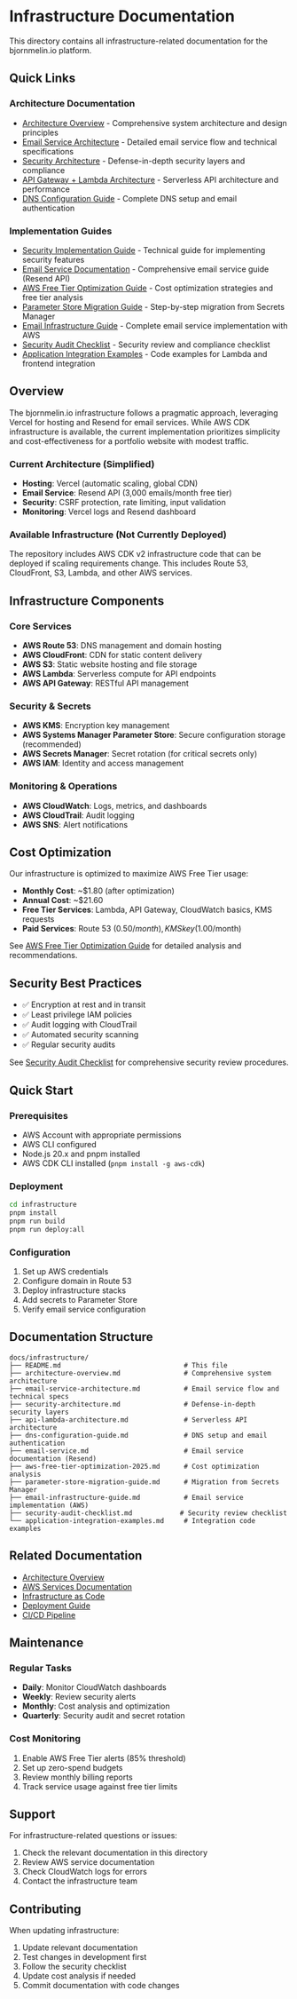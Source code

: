 # Infrastructure Documentation

This directory contains all infrastructure-related documentation for the bjornmelin.io platform.

## Quick Links

### Architecture Documentation
- [Architecture Overview](./architecture-overview.md) - Comprehensive system architecture and design principles
- [Email Service Architecture](./email-service-architecture.md) - Detailed email service flow and technical specifications
- [Security Architecture](./security-architecture.md) - Defense-in-depth security layers and compliance
- [API Gateway + Lambda Architecture](./api-lambda-architecture.md) - Serverless API architecture and performance
- [DNS Configuration Guide](./dns-configuration-guide.md) - Complete DNS setup and email authentication

### Implementation Guides
- [Security Implementation Guide](./security-implementation.md) - Technical guide for implementing security features
- [Email Service Documentation](./email-service.md) - Comprehensive email service guide (Resend API)
- [AWS Free Tier Optimization Guide](./aws-free-tier-optimization-2025.md) - Cost optimization strategies and free tier analysis
- [Parameter Store Migration Guide](./parameter-store-migration-guide.md) - Step-by-step migration from Secrets Manager
- [Email Infrastructure Guide](./email-infrastructure-guide.md) - Complete email service implementation with AWS
- [Security Audit Checklist](./security-audit-checklist.md) - Security review and compliance checklist
- [Application Integration Examples](./application-integration-examples.md) - Code examples for Lambda and frontend integration

## Overview

The bjornmelin.io infrastructure follows a pragmatic approach, leveraging Vercel for hosting and Resend for email services. While AWS CDK infrastructure is available, the current implementation prioritizes simplicity and cost-effectiveness for a portfolio website with modest traffic.

### Current Architecture (Simplified)
- **Hosting**: Vercel (automatic scaling, global CDN)
- **Email Service**: Resend API (3,000 emails/month free tier)
- **Security**: CSRF protection, rate limiting, input validation
- **Monitoring**: Vercel logs and Resend dashboard

### Available Infrastructure (Not Currently Deployed)
The repository includes AWS CDK v2 infrastructure code that can be deployed if scaling requirements change. This includes Route 53, CloudFront, S3, Lambda, and other AWS services.

## Infrastructure Components

### Core Services
- **AWS Route 53**: DNS management and domain hosting
- **AWS CloudFront**: CDN for static content delivery
- **AWS S3**: Static website hosting and file storage
- **AWS Lambda**: Serverless compute for API endpoints
- **AWS API Gateway**: RESTful API management

### Security & Secrets
- **AWS KMS**: Encryption key management
- **AWS Systems Manager Parameter Store**: Secure configuration storage (recommended)
- **AWS Secrets Manager**: Secret rotation (for critical secrets only)
- **AWS IAM**: Identity and access management

### Monitoring & Operations
- **AWS CloudWatch**: Logs, metrics, and dashboards
- **AWS CloudTrail**: Audit logging
- **AWS SNS**: Alert notifications

## Cost Optimization

Our infrastructure is optimized to maximize AWS Free Tier usage:

- **Monthly Cost**: ~$1.80 (after optimization)
- **Annual Cost**: ~$21.60
- **Free Tier Services**: Lambda, API Gateway, CloudWatch basics, KMS requests
- **Paid Services**: Route 53 ($0.50/month), KMS key ($1.00/month)

See [AWS Free Tier Optimization Guide](./aws-free-tier-optimization-2025.md) for detailed analysis and recommendations.

## Security Best Practices

- ✅ Encryption at rest and in transit
- ✅ Least privilege IAM policies
- ✅ Audit logging with CloudTrail
- ✅ Automated security scanning
- ✅ Regular security audits

See [Security Audit Checklist](./security-audit-checklist.md) for comprehensive security review procedures.

## Quick Start

### Prerequisites
- AWS Account with appropriate permissions
- AWS CLI configured
- Node.js 20.x and pnpm installed
- AWS CDK CLI installed (`pnpm install -g aws-cdk`)

### Deployment
```bash
cd infrastructure
pnpm install
pnpm run build
pnpm run deploy:all
```

### Configuration
1. Set up AWS credentials
2. Configure domain in Route 53
3. Deploy infrastructure stacks
4. Add secrets to Parameter Store
5. Verify email service configuration

## Documentation Structure

```
docs/infrastructure/
├── README.md                               # This file
├── architecture-overview.md                # Comprehensive system architecture
├── email-service-architecture.md           # Email service flow and technical specs
├── security-architecture.md                # Defense-in-depth security layers
├── api-lambda-architecture.md              # Serverless API architecture
├── dns-configuration-guide.md              # DNS setup and email authentication
├── email-service.md                        # Email service documentation (Resend)
├── aws-free-tier-optimization-2025.md      # Cost optimization analysis
├── parameter-store-migration-guide.md      # Migration from Secrets Manager
├── email-infrastructure-guide.md           # Email service implementation (AWS)
├── security-audit-checklist.md            # Security review checklist
└── application-integration-examples.md     # Integration code examples
```

## Related Documentation

- [Architecture Overview](../architecture/README.md)
- [AWS Services Documentation](../architecture/aws-services.md)
- [Infrastructure as Code](../architecture/infrastructure.md)
- [Deployment Guide](../deployment/README.md)
- [CI/CD Pipeline](../deployment/ci-cd.md)

## Maintenance

### Regular Tasks
- **Daily**: Monitor CloudWatch dashboards
- **Weekly**: Review security alerts
- **Monthly**: Cost analysis and optimization
- **Quarterly**: Security audit and secret rotation

### Cost Monitoring
1. Enable AWS Free Tier alerts (85% threshold)
2. Set up zero-spend budgets
3. Review monthly billing reports
4. Track service usage against free tier limits

## Support

For infrastructure-related questions or issues:
1. Check the relevant documentation in this directory
2. Review AWS service documentation
3. Check CloudWatch logs for errors
4. Contact the infrastructure team

## Contributing

When updating infrastructure:
1. Update relevant documentation
2. Test changes in development first
3. Follow the security checklist
4. Update cost analysis if needed
5. Commit documentation with code changes